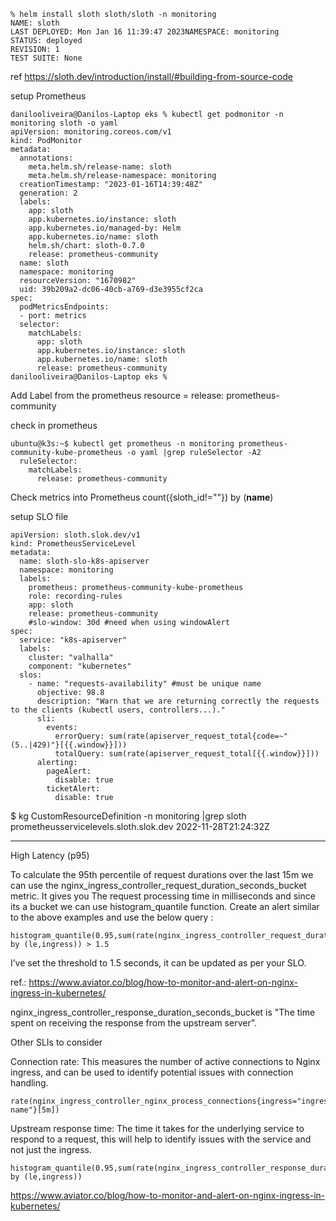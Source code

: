 ```
% helm install sloth sloth/sloth -n monitoring      
NAME: sloth
LAST DEPLOYED: Mon Jan 16 11:39:47 2023NAMESPACE: monitoring
STATUS: deployed
REVISION: 1
TEST SUITE: None
```

ref
https://sloth.dev/introduction/install/#building-from-source-code



setup Prometheus

```
danilooliveira@Danilos-Laptop eks % kubectl get podmonitor -n monitoring sloth -o yaml
apiVersion: monitoring.coreos.com/v1
kind: PodMonitor
metadata:
  annotations:
    meta.helm.sh/release-name: sloth
    meta.helm.sh/release-namespace: monitoring
  creationTimestamp: "2023-01-16T14:39:48Z"
  generation: 2
  labels:
    app: sloth
    app.kubernetes.io/instance: sloth
    app.kubernetes.io/managed-by: Helm
    app.kubernetes.io/name: sloth
    helm.sh/chart: sloth-0.7.0
    release: prometheus-community
  name: sloth
  namespace: monitoring
  resourceVersion: "1670982"
  uid: 39b209a2-dc06-40cb-a769-d3e3955cf2ca
spec:
  podMetricsEndpoints:
  - port: metrics
  selector:
    matchLabels:
      app: sloth
      app.kubernetes.io/instance: sloth
      app.kubernetes.io/name: sloth
      release: prometheus-community
danilooliveira@Danilos-Laptop eks %
```
Add Label from the prometheus resource = release: prometheus-community

check in prometheus
```
ubuntu@k3s:~$ kubectl get prometheus -n monitoring prometheus-community-kube-prometheus -o yaml |grep ruleSelector -A2
  ruleSelector:
    matchLabels:
      release: prometheus-community
```

Check metrics into Prometheus
count({sloth_id!=""}) by (__name__)



setup SLO file

```
apiVersion: sloth.slok.dev/v1
kind: PrometheusServiceLevel
metadata:
  name: sloth-slo-k8s-apiserver
  namespace: monitoring
  labels:
    prometheus: prometheus-community-kube-prometheus
    role: recording-rules
    app: sloth
    release: prometheus-community
    #slo-window: 30d #need when using windowAlert  
spec:
  service: "k8s-apiserver"
  labels:
    cluster: "valhalla"
    component: "kubernetes"
  slos:
    - name: "requests-availability" #must be unique name
      objective: 98.8
      description: "Warn that we are returning correctly the requests to the clients (kubectl users, controllers...)."
      sli:
        events:
          errorQuery: sum(rate(apiserver_request_total{code=~"(5..|429)"}[{{.window}}]))
          totalQuery: sum(rate(apiserver_request_total[{{.window}}]))
      alerting:
        pageAlert:
          disable: true
        ticketAlert:
          disable: true
```


$ kg CustomResourceDefinition -n monitoring |grep sloth
prometheusservicelevels.sloth.slok.dev                   2022-11-28T21:24:32Z



-----
High Latency (p95)

To calculate the 95th percentile of request durations over the last 15m we can use the nginx_ingress_controller_request_duration_seconds_bucket metric.
It gives you The request processing time in milliseconds and since its a bucket we can use histogram_quantile function.
Create an alert similar to the above examples and use the below query :
```
histogram_quantile(0.95,sum(rate(nginx_ingress_controller_request_duration_seconds_bucket[15m])) by (le,ingress)) > 1.5
```
I’ve set the threshold to 1.5 seconds, it can be updated as per your SLO.

ref.:
https://www.aviator.co/blog/how-to-monitor-and-alert-on-nginx-ingress-in-kubernetes/


nginx_ingress_controller_response_duration_seconds_bucket is "The time spent on receiving the response from the upstream server".



Other SLIs to consider

Connection rate: This measures the number of active connections to Nginx ingress, and can be used to identify potential issues with connection handling.
```
rate(nginx_ingress_controller_nginx_process_connections{ingress="ingress-name"}[5m])
```
Upstream response time: The time it takes for the underlying service to respond to a request, this will help to identify issues with the service and not just the ingress.
```
histogram_quantile(0.95,sum(rate(nginx_ingress_controller_response_duration_seconds_bucket[15m])) by (le,ingress)) 
```


https://www.aviator.co/blog/how-to-monitor-and-alert-on-nginx-ingress-in-kubernetes/